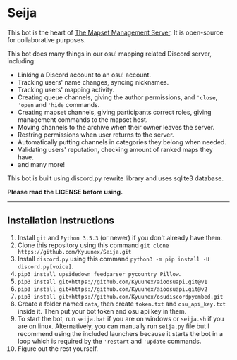 # Seija
This bot is the heart of [The Mapset Management Server](https://discord.gg/8BquKaS). It is open-source for collaborative purposes.

This bot does many things in our osu! mapping related Discord server, including:
+ Linking a Discord account to an osu! account.
+ Tracking users' name changes, syncing nicknames.
+ Tracking users' mapping activity.
+ Creating queue channels, giving the author permissions, and `'close`, `'open` and `'hide` commands.
+ Creating mapset channels, giving participants correct roles, giving management commands to the mapset host.
+ Moving channels to the archive when their owner leaves the server.
+ Restring permissions when user returns to the server.
+ Automatically putting channels in categories they belong when needed.
+ Validating users' reputation, checking amount of ranked maps they have.
+ and many more!

This bot is built using discord.py rewrite library and uses sqlite3 database.

**Please read the LICENSE before using.**

---

## Installation Instructions

1. Install `git` and `Python 3.5.3` (or newer) if you don't already have them.
2. Clone this repository using this command `git clone https://github.com/Kyuunex/Seija.git`
3. Install `discord.py` using this command `python3 -m pip install -U discord.py[voice]`.
4. `pip3 install upsidedown feedparser pycountry Pillow`.
5. `pip3 install git+https://github.com/Kyuunex/aioosuapi.git@v1`
6. `pip3 install git+https://github.com/Kyuunex/aioosuapi.git@v2`
7. `pip3 install git+https://github.com/Kyuunex/osudiscordpyembed.git`
8. Create a folder named `data`, then create `token.txt` and `osu_api_key.txt` inside it. Then put your bot token and osu api key in them. 
9. To start the bot, run `seija.bat` if you are on windows or `seija.sh` if you are on linux. Alternatively, you can manually run `seija.py` file but I recommend using the included launchers because it starts the bot in a loop which is required by the `'restart` and `'update` commands.
10. Figure out the rest yourself.